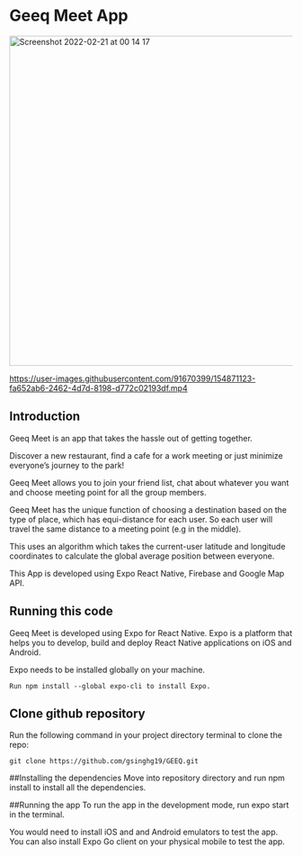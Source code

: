# Geeq Meet App

<img width="586" alt="Screenshot 2022-02-21 at 00 14 17" src="https://user-images.githubusercontent.com/91670399/154870872-f0c8dda4-620b-4a97-b92f-3f2d1044dce5.png">

https://user-images.githubusercontent.com/91670399/154871123-fa652ab6-2462-4d7d-8198-d772c02193df.mp4





## Introduction

Geeq Meet is an app that takes the hassle out of getting together.

Discover a new restaurant, find a cafe for a work meeting or just minimize everyone’s journey to the park!

Geeq Meet allows you to join your friend list, chat about whatever you want and choose meeting point for all the group members.

Geeq Meet has the unique function of choosing a destination based on the type of place, which has equi-distance for each user. So each user will travel the same distance to a meeting point (e.g in the middle).

This uses an algorithm which takes the current-user latitude and longitude coordinates to calculate the global average position between everyone.

This App is developed using Expo React Native, Firebase and Google Map API.

## Running this code

Geeq Meet is developed using Expo for React Native. Expo is a platform that helps you to develop, build and deploy React Native applications on iOS and Android.

Expo needs to be installed globally on your machine.
```
Run npm install --global expo-cli to install Expo.
```

## Clone github repository
Run the following command in your project directory terminal to clone the repo:

```
git clone https://github.com/gsinghg19/GEEQ.git
```

##Installing the dependencies
Move into repository directory and run npm install to install all the dependencies.

##Running the app
To run the app in the development mode, run expo start in the terminal.

You would need to install iOS and and Android emulators to test the app. You can also install Expo Go client on your physical mobile to test the app.
